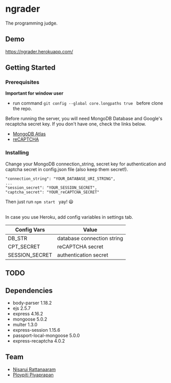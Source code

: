 # ngrader
The programming judge.

## Demo ##
https://ngrader.herokuapp.com/

## Getting Started ##

### Prerequisites ###

<b>Important for window user</b>

- run command `git config --global core.longpaths true ` before clone the repo.

Before running the server, you will need MongoDB Database and Google's recaptcha secret key. If you don't have one, check the links below.
- [MongoDB Atlas](https://www.mongodb.com/cloud/atlas)
- [reCAPTCHA](https://www.google.com/recaptcha)

### Installing ###

Change your MongoDB connection_string, secret key for authentication and captcha secret in config.json file (also keep them secret!).
```
"connection_string": "YOUR_DATABASE_URI_STRING",
...
"session_secret": "YOUR_SESSION_SECRET",
"captcha_secret": "YOUR_reCAPTCHA_SECRET"
```
Then just run `npm start ` yay! :smiley:
<br><br>


In case you use Heroku, add config variables in settings tab.

| Config Vars    | Value                       |
| -------------- | --------------------------- |
| DB_STR         | database connection string  |
| CPT_SECRET     | reCAPTCHA secret            |
| SESSION_SECRET | authentication secret       |

## TODO ##


## Dependencies ##
- body-parser 1.18.2
- ejs 2.5.7
- express 4.16.2
- mongoose 5.0.2
- multer 1.3.0
- express-session 1.15.6
- passport-local-mongoose 5.0.0
- express-recaptcha 4.0.2

## Team ##
- [Nisaruj Rattanaaram](https://github.com/nisaruj)
- [Ploypiti Piyaprapan](https://github.com/ploypiti)
